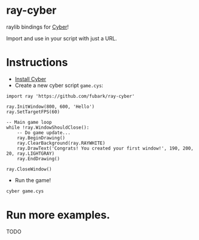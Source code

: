 # ray-cyber
raylib bindings for [Cyber](https://cyberscript.dev)!

Import and use in your script with just a URL.

# Instructions
- [Install Cyber](https://github.com/fubark/cyber#install)
- Create a new cyber script `game.cys`:
```text
import ray 'https://github.com/fubark/ray-cyber'

ray.InitWindow(800, 600, 'Hello')
ray.SetTargetFPS(60)

-- Main game loop
while !ray.WindowShouldClose():
    -- Do game update...
    ray.BeginDrawing()
    ray.ClearBackground(ray.RAYWHITE)
    ray.DrawText('Congrats! You created your first window!', 190, 200, 20, ray.LIGHTGRAY)
    ray.EndDrawing()

ray.CloseWindow()
```
- Run the game!
```sh
cyber game.cys
```

# Run more examples.
TODO